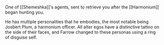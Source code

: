 One of [[Shemeshka]]'s agents, sent to retrieve you after the [[Harmonium]] began hunting you.

He has multiple personalities that he embodies, the most notable being Josbert Plum, a harmonium officer. All alter egos have a distinctive tattoo on the side of their faces, and Farrow changed to these personas using a ring of disguise self. 